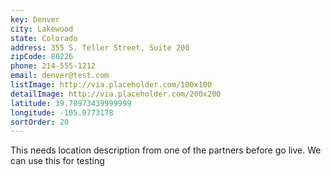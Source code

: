 ```yaml
---
key: Denver
city: Lakewood
state: Colorado
address: 355 S. Teller Street, Suite 200
zipCode: 80226
phone: 214-555-1212
email: denver@test.com
listImage: http://via.placeholder.com/100x100
detailImage: http://via.placeholder.com/200x200
latitude: 39.70973439999999
longitude: -105.0773178
sortOrder: 20
---
```

This needs location description from one of the partners before go live.
We can use this for testing